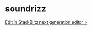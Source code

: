 # soundrizz

[Edit in StackBlitz next generation editor ⚡️](https://stackblitz.com/~/github.com/andysihoon/soundrizz)